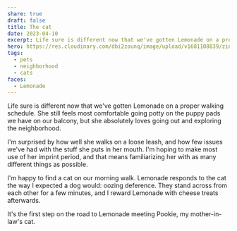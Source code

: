 ```yaml
---
share: true
draft: false
title: The cat
date: 2023-04-10
excerpt: Life sure is different now that we've gotten Lemonade on a proper walking schedule. She still feels most comfortable going potty on the puppy pads we have on our balcony, but she absolutely loves going out and exploring the neighborhood.
hero: https://res.cloudinary.com/dbi2zounq/image/upload/v1681108839/zinzy.website/2023-04-10_xdnhe6.jpg
tags:
  - pets
  - neighborhood
  - cats
faces:
  - Lemonade
---
```


Life sure is different now that we've gotten Lemonade on a proper walking schedule. She still feels most comfortable going potty on the puppy pads we have on our balcony, but she absolutely loves going out and exploring the neighborhood.

I'm surprised by how well she walks on a loose leash, and how few issues we've had with the stuff she puts in her mouth. I'm hoping to make most use of her imprint period, and that means familiarizing her with as many different things as possible.

I'm happy to find a cat on our morning walk. Lemonade responds to the cat the way I expected a dog would: oozing deference. They stand across from each other for a few minutes, and I reward Lemonade with cheese treats afterwards.

It's the first step on the road to Lemonade meeting Pookie, my mother-in-law's cat.